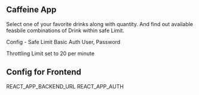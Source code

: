## Caffeine App

Select one of your favorite drinks along with quantity. And find out available feasbile combinations of Drink within safe Limit.

Config -
Safe Limit
Basic Auth User, Password

Throttling Limit set to 20 per minute

## Config for Frontend
REACT_APP_BACKEND_URL
REACT_APP_AUTH